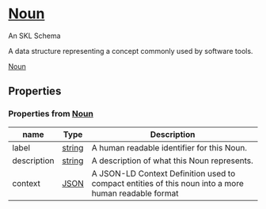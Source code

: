 <!--- This is an autogenerated file -->
# [Noun](../../../schemas/core/noun)

An SKL Schema

A data structure representing a concept commonly used by software tools.

[Noun](../../../schemas/core/noun)

## Properties

### Properties from [Noun](../../../schemas/core/noun)

| name | Type | Description |
| ---- | ---- | ----------- |
| label | [string](http://www.w3.org/2001/XMLSchema#string) | A human readable identifier for this Noun. |
| description | [string](http://www.w3.org/2001/XMLSchema#string) | A description of what this Noun represents. |
| context | [JSON](http://www.w3.org/1999/02/22-rdf-syntax-ns#JSON) | A JSON-LD Context Definition used to compact entities of this noun into a more human readable format |

